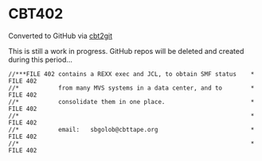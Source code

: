 # CBT402
Converted to GitHub via [cbt2git](https://github.com/wizardofzos/cbt2git)

This is still a work in progress. GitHub repos will be deleted and created during this period...

```
//***FILE 402 contains a REXX exec and JCL, to obtain SMF status    *   FILE 402
//*           from many MVS systems in a data center, and to        *   FILE 402
//*           consolidate them in one place.                        *   FILE 402
//*                                                                 *   FILE 402
//*           email:   sbgolob@cbttape.org                          *   FILE 402
//*                                                                 *   FILE 402
```
